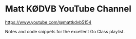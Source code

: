 
# Matt KØDVB YouTube Channel

https://www.youtube.com/@mattkdvb5154

Notes and code snippets for the excellent Go Class playlist.
